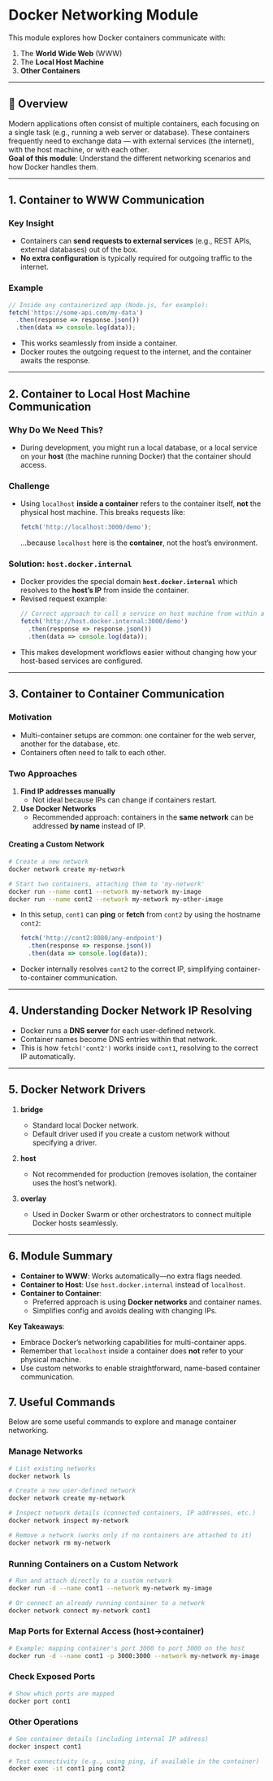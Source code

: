 # Docker Networking Module

This module explores how Docker containers communicate with:
1. The **World Wide Web** (WWW)  
2. The **Local Host Machine**  
3. **Other Containers**

---

## 📌 Overview

Modern applications often consist of multiple containers, each focusing on a single task (e.g., running a web server or database). These containers frequently need to exchange data — with external services (the internet), with the host machine, or with each other.  
**Goal of this module**: Understand the different networking scenarios and how Docker handles them.

---

## 1. Container to WWW Communication

### Key Insight
- Containers can **send requests to external services** (e.g., REST APIs, external databases) out of the box.
- **No extra configuration** is typically required for outgoing traffic to the internet.

### Example
```js
// Inside any containerized app (Node.js, for example):
fetch('https://some-api.com/my-data')
  .then(response => response.json())
  .then(data => console.log(data));
```
- This works seamlessly from inside a container.  
- Docker routes the outgoing request to the internet, and the container awaits the response.

---

## 2. Container to Local Host Machine Communication

### Why Do We Need This?
- During development, you might run a local database, or a local service on your **host** (the machine running Docker) that the container should access.

### Challenge
- Using `localhost` **inside a container** refers to the container itself, **not** the physical host machine. This breaks requests like:
  ```js
  fetch('http://localhost:3000/demo');
  ```
  …because `localhost` here is the **container**, not the host’s environment.

### Solution: `host.docker.internal`
- Docker provides the special domain **`host.docker.internal`** which resolves to the **host’s IP** from inside the container.
- Revised request example:
  ```js
  // Correct approach to call a service on host machine from within a container:
  fetch('http://host.docker.internal:3000/demo')
    .then(response => response.json())
    .then(data => console.log(data));
  ```
- This makes development workflows easier without changing how your host-based services are configured.

---

## 3. Container to Container Communication

### Motivation
- Multi-container setups are common: one container for the web server, another for the database, etc.
- Containers often need to talk to each other.

### Two Approaches
1. **Find IP addresses manually**  
   - Not ideal because IPs can change if containers restart.
2. **Use Docker Networks**  
   - Recommended approach: containers in the **same network** can be addressed **by name** instead of IP.

#### Creating a Custom Network
```bash
# Create a new network
docker network create my-network

# Start two containers, attaching them to 'my-network'
docker run --name cont1 --network my-network my-image
docker run --name cont2 --network my-network my-other-image
```

- In this setup, `cont1` can **ping** or **fetch** from `cont2` by using the hostname `cont2`:
  ```js
  fetch('http://cont2:8080/any-endpoint')
    .then(response => response.json())
    .then(data => console.log(data));
  ```
- Docker internally resolves `cont2` to the correct IP, simplifying container-to-container communication.

---

## 4. Understanding Docker Network IP Resolving

- Docker runs a **DNS server** for each user-defined network.  
- Container names become DNS entries within that network.  
- This is how `fetch('cont2')` works inside `cont1`, resolving to the correct IP automatically.

---

## 5. Docker Network Drivers

1. **bridge**  
   - Standard local Docker network.  
   - Default driver used if you create a custom network without specifying a driver.

2. **host**  
   - Not recommended for production (removes isolation, the container uses the host’s network).

3. **overlay**  
   - Used in Docker Swarm or other orchestrators to connect multiple Docker hosts seamlessly.

---

## 6. Module Summary

- **Container to WWW**: Works automatically—no extra flags needed.  
- **Container to Host**: Use `host.docker.internal` instead of `localhost`.  
- **Container to Container**:  
  - Preferred approach is using **Docker networks** and container names.  
  - Simplifies config and avoids dealing with changing IPs.

**Key Takeaways**:
- Embrace Docker’s networking capabilities for multi-container apps.  
- Remember that `localhost` inside a container does **not** refer to your physical machine.  
- Use custom networks to enable straightforward, name-based container communication.

## 7. Useful Commands

Below are some useful commands to explore and manage container networking.

### Manage Networks
```bash
# List existing networks
docker network ls

# Create a new user-defined network
docker network create my-network

# Inspect network details (connected containers, IP addresses, etc.)
docker network inspect my-network

# Remove a network (works only if no containers are attached to it)
docker network rm my-network
```

### Running Containers on a Custom Network
```bash
# Run and attach directly to a custom network
docker run -d --name cont1 --network my-network my-image

# Or connect an already running container to a network
docker network connect my-network cont1
```

### Map Ports for External Access (host->container)
```bash
# Example: mapping container's port 3000 to port 3000 on the host
docker run -d --name cont1 -p 3000:3000 --network my-network my-image
```

### Check Exposed Ports
```bash
# Show which ports are mapped
docker port cont1
```
### Other Operations

```bash
# See container details (including internal IP address)
docker inspect cont1

# Test connectivity (e.g., using ping, if available in the container)
docker exec -it cont1 ping cont2
```
